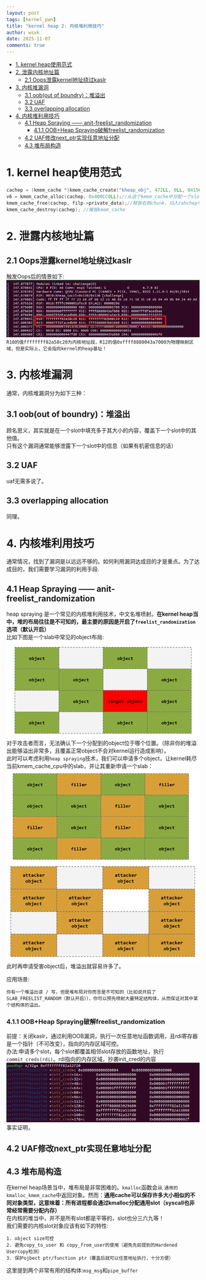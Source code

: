 ```yaml
---
layout: post
tags: [kernel_pwn]
title: "kernel heap 2: 内核堆利用技巧"
author: wsxk
date: 2025-11-07
comments: true
---
```


- [1. kernel heap使用范式](#1-kernel-heap使用范式)
- [2.  泄露内核地址篇](#2--泄露内核地址篇)
  - [2.1 Oops泄露kernel地址绕过kaslr](#21-oops泄露kernel地址绕过kaslr)
- [3. 内核堆漏洞](#3-内核堆漏洞)
  - [3.1 oob(out of boundry)：堆溢出](#31-oobout-of-boundry堆溢出)
  - [3.2 UAF](#32-uaf)
  - [3.3 overlapping allocation](#33-overlapping-allocation)
- [4. 内核堆利用技巧](#4-内核堆利用技巧)
  - [4.1 Heap Spraying —— anit-freelist\_randomization](#41-heap-spraying--anit-freelist_randomization)
    - [4.1.1 OOB+Heap Spraying破解freelist\_randomization](#411-oobheap-spraying破解freelist_randomization)
  - [4.2 UAF修改next\_ptr实现任意地址分配](#42-uaf修改next_ptr实现任意地址分配)
  - [4.3 堆布局构造](#43-堆布局构造)



# 1. kernel heap使用范式<br>
```c
cachep = (kmem_cache *)kmem_cache_create("kheap_obj", 472LL, 0LL, 84156416LL, 0LL);//大小为472
v6 = kmem_cache_alloc(cachep, 0x400CC0LL);//从这个kmem_cache中分配一个slot
kmem_cache_free(cachep, filp->private_data);//释放右侧chunk，归入cahchep中。
kmem_cache_destroy(cachep); //摧毁kmem_cache
```

# 2.  泄露内核地址篇<br>
## 2.1 Oops泄露kernel地址绕过kaslr<br>
触发Oops后的情景如下:<br>
![](https://raw.githubusercontent.com/wsxk/wsxk_pictures/main/2025-9-25/20251023001013.png)
`R10的值ffffffff82a58c20为内核地址段，R12的值0xffff8880043a7000为物理映射区域，但是实际上，它会指向kernel的heap基址！`<br>

# 3. 内核堆漏洞<br>
通常，内核堆漏洞分为如下三种：<br>
## 3.1 oob(out of boundry)：堆溢出<br>
顾名思义，其实就是在一个slot中填充多于其大小的内容，覆盖下一个slot中的其他值。<br>
只有这个漏洞通常能够泄露下一个slot中的信息（如果有机密信息的话）<br>

## 3.2 UAF<br>
uaf无需多说了。

## 3.3 overlapping allocation<br>
同理。<br>

# 4. 内核堆利用技巧<br>
通常情况，找到了漏洞是以远远不够的。如何利用漏洞达成目的才是重点。为了达成目的，我们需要学习漏洞的利用手段.<br>

## 4.1 Heap Spraying —— anit-freelist_randomization<br>
heap spraying 是一个常见的内核堆利用技术，中文名堆喷射。**在kernel heap当中，堆的布局往往是不可知的，最主要的原因是开启了`freelist_randomization`选项（默认开启）**<br>
比如下图是一个slab中常见的object布局:<br>
![](https://raw.githubusercontent.com/wsxk/wsxk_pictures/main/2025-9-25/20251028222255.png)
对于攻击者而言，无法确认下一个分配到的object位于哪个位置。（除非你的堆溢出能够溢出非常多，且覆盖正常object不会对kernel运行造成影响）。<br>
此时可以考虑利用`heap spraying`技术，我们可以申请多个object，让kernel耗尽当前kmem_cache_cpu中的slab，并让其重新申请一个slab：<br>
![](https://raw.githubusercontent.com/wsxk/wsxk_pictures/main/2025-9-25/20251028223704.png)
![](https://raw.githubusercontent.com/wsxk/wsxk_pictures/main/2025-9-25/20251028223729.png)
此时再申请受害object后，堆溢出就容易许多了。<br>

应用场景:<br>
```
你有一个堆溢出读 / 写，但是堆布局对你而言是不可知的（比如说开启了 SLAB_FREELIST_RANDOM（默认开启）），你可以预先喷射大量特定结构体，从而保证对其中某个结构体的溢出。
```
### 4.1.1 OOB+Heap Spraying破解freelist_randomization<br>
前提：关闭kaslr，通过利用OOB漏洞，执行一次任意地址函数调用，且rdi寄存器是一个指针（不可改变），指向的内存区域可控。<br>
办法:申请多个slot，每个slot都覆盖相邻slot存放的函数地址，执行`commit_creds(rdi)`。rdi指向的内存区域，抄袭init_cred的内容<br>
![](https://raw.githubusercontent.com/wsxk/wsxk_pictures/main/2025-9-25/20251029222456.png)
事实证明，

## 4.2 UAF修改next_ptr实现任意地址分配<br>


## 4.3 堆布局构造<br>
在kernel heap场景当中，堆布局是非常困难的。`kmalloc`函数会从 `通用的kmalloc_kmem_cache`中返回对象。然而：**通用cache可以保存许多大小相似的不同对象类型，这意味着：所有进程都会通过kmalloc分配通用slot（syscall也非常经常需要分配内存）**<br>
在内核的堆当中，并不是所有slot都是平等的，slot也分三六九等！<br>
我们需要的内核slot对象应该有如下的特性:<br>
```
1. object size可控
2. 避免copy_to_user 和 copy_from_user的使用（避免先前提到的Hardened Usercopy检测）
3. 保护ojbect ptr/function ptr（覆盖后就可以任意地址执行，十分方便）
```
这里提到两个非常有用的结构体:`msg_msg`和`pipe_buffer`<br>




<!-- Google tag (gtag.js) -->
<script async src="https://www.googletagmanager.com/gtag/js?id=G-C22S5YSYL7"></script>
<script>
  window.dataLayer = window.dataLayer || [];
  function gtag(){dataLayer.push(arguments);}
  gtag('js', new Date());

  gtag('config', 'G-C22S5YSYL7');
</script>